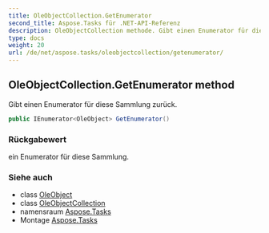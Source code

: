 ```yaml
---
title: OleObjectCollection.GetEnumerator
second_title: Aspose.Tasks für .NET-API-Referenz
description: OleObjectCollection methode. Gibt einen Enumerator für diese Sammlung zurück.
type: docs
weight: 20
url: /de/net/aspose.tasks/oleobjectcollection/getenumerator/
---
```

## OleObjectCollection.GetEnumerator method

Gibt einen Enumerator für diese Sammlung zurück.

```csharp
public IEnumerator<OleObject> GetEnumerator()
```

### Rückgabewert

ein Enumerator für diese Sammlung.

### Siehe auch

* class [OleObject](../../oleobject/)
* class [OleObjectCollection](../)
* namensraum [Aspose.Tasks](../../oleobjectcollection/)
* Montage [Aspose.Tasks](../../../)


